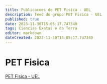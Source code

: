 ```yaml
---
title: Publicacoes de PET Fisica - UEL 
description: feed do grupo PET Fisica - UEL
published: true
date: 2023-11-30T15:05:17.747340
tags: Ciencias Exatas e da Terra
editor: markdown
dateCreated: 2023-11-30T15:05:17.747340
---
```


# PET Fisica
[PET Fisica - UEL](/grupo/233PETFisicaUEL)